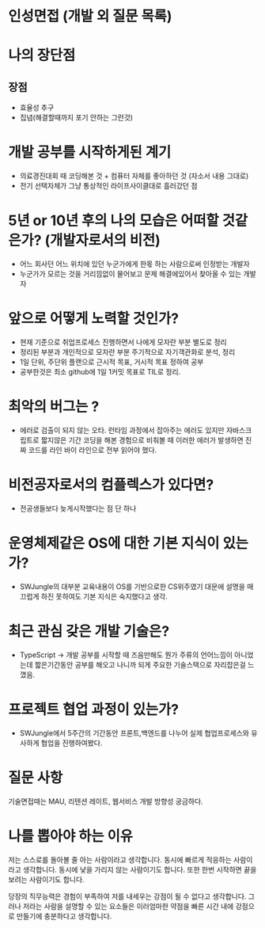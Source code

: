 # 인성면접 (개발 외 질문 목록)

# 나의 장단점

## 장점

-   효율성 추구
-   집념(해결할때까지 포기 안하는 그런것)

# 개발 공부를 시작하게된 계기

-   의료경진대회 때 코딩해본 것 + 컴퓨터 자체를 좋아하던 것 (자소서 내용 그대로)
-   전기 선택자체가 그냥 통상적인 라이프사이클대로 흘러갔던 점

# 5년 or 10년 후의 나의 모습은 어떠할 것같은가? (개발자로서의 비전)

-   어느 회사던 어느 위치에 있던 누군가에게 한몫 하는 사람으로써 인정받는 개발자
-   누군가가 모르는 것을 거리낌없이 물어보고 문제 해결에있어서 찾아올 수 있는 개발자

# 앞으로 어떻게 노력할 것인가?

-   현재 기준으로 취업프로세스 진행하면서 나에게 모자란 부분 별도로 정리
-   정리된 부분과 개인적으로 모자란 부분 주기적으로 자기객관화로 분석, 정리
-   1일 단위, 주단위 플랜으로 근시적 목표, 거시적 목표 정하여 공부
-   공부한것은 최소 github에 1일 1커밋 목표로 TIL로 정리.

# 최악의 버그는 ?

-   에러로 검출이 되지 않는 오타. 런타임 과정에서 잡아주는 에러도 있지만 자바스크립트로 짧지않은 기간 코딩을 해본 경험으로 비춰볼 때 이러한 에러가 발생하면 진짜 코드를 라인 바이 라인으로 전부 읽어야 했다.

# 비전공자로서의 컴플렉스가 있다면?

-   전공생들보다 늦게시작했다는 점 단 하나

# 운영체제같은 OS에 대한 기본 지식이 있는가?

-   SWJungle의 대부분 교육내용이 OS를 기반으로한 CS위주였기 대문에 설명을 매끄럽게 하진 못하여도 기본 지식은 숙지했다고 생각.

# 최근 관심 갖은 개발 기술은?

-   TypeScript -> 개발 공부를 시작할 때 즈음만해도 뭔가 주류의 언어느낌이 아니었는데 짧은기간동안 공부를 해오고 나니까 되게 주요한 기술스택으로 자리잡은걸 느꼈음.

# 프로젝트 협업 과정이 있는가?

-   SWJungle에서 5주간의 기간동안 프론트,백엔드를 나누어 실제 협업프로세스와 유사하게 협업을 진행하여봤다.

# 질문 사항

기술면접때는 MAU, 리텐션 레이트, 웹서비스 개발 방향성 궁금하다.

# 나를 뽑아야 하는 이유

저는 스스로를 돌아볼 줄 아는 사람이라고 생각합니다. 동시에 빠르게 적응하는 사람이라고 생각합니다. 동시에 낯을 가리지 않는 사람이기도 합니다. 또한 한번 시작하면 끝을 보려는 사람이기도 합니다.

당장의 직무능력은 경험이 부족하여 저를 내세우는 강점이 될 수 없다고 생각합니다. 그러나 저라는 사람을 설명할 수 있는 요소들은 이러엄마한 약점을 빠른 시간 내에 강점으로 만들기에 충분하다고 생각합니다.
